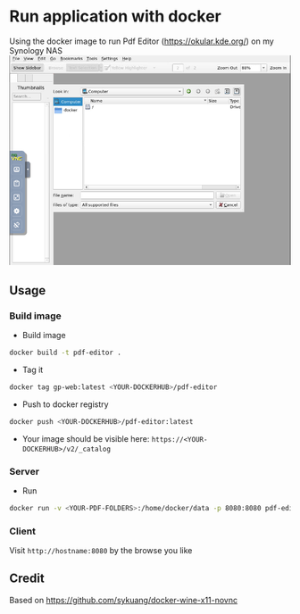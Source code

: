 # Run application with docker
Using the docker image to run Pdf Editor (https://okular.kde.org/) on my Synology NAS
![Screenshot](screenshot.png)

## Usage
### Build image
- Build image
```bash
docker build -t pdf-editor .
```
- Tag it
```bash
docker tag gp-web:latest <YOUR-DOCKERHUB>/pdf-editor
```
- Push to docker registry
```bash
docker push <YOUR-DOCKERHUB>/pdf-editor:latest
```
- Your image should be visible here: `https://<YOUR-DOCKERHUB>/v2/_catalog`

### Server
- Run
```bash
docker run -v <YOUR-PDF-FOLDERS>:/home/docker/data -p 8080:8080 pdf-editor:latest
```

### Client
Visit `http://hostname:8080` by the browse you like

## Credit
Based on <https://github.com/sykuang/docker-wine-x11-novnc>